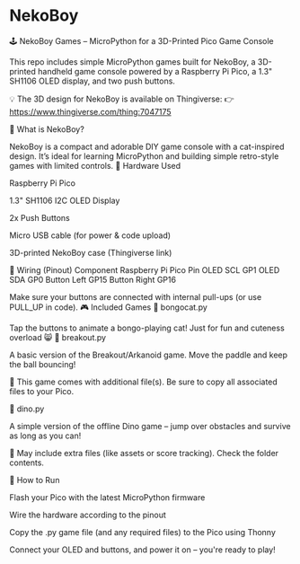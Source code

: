 # NekoBoy

🕹️ NekoBoy Games – MicroPython for a 3D-Printed Pico Game Console

This repo includes simple MicroPython games built for NekoBoy, a 3D-printed handheld game console powered by a Raspberry Pi Pico, a 1.3" SH1106 OLED display, and two push buttons.

💡 The 3D design for NekoBoy is available on Thingiverse:
👉 https://www.thingiverse.com/thing:7047175

🐾 What is NekoBoy?

NekoBoy is a compact and adorable DIY game console with a cat-inspired design. It’s ideal for learning MicroPython and building simple retro-style games with limited controls.
🧰 Hardware Used

Raspberry Pi Pico

1.3" SH1106 I2C OLED Display

2x Push Buttons

Micro USB cable (for power & code upload)

3D-printed NekoBoy case (Thingiverse link)

🔌 Wiring (Pinout)
Component	Raspberry Pi Pico Pin
OLED SCL	GP1
OLED SDA	GP0
Button Left	GP15
Button Right	GP16

Make sure your buttons are connected with internal pull-ups (or use PULL_UP in code).
🎮 Included Games
🎹 bongocat.py

Tap the buttons to animate a bongo-playing cat! Just for fun and cuteness overload 😸
🧱 breakout.py

A basic version of the Breakout/Arkanoid game. Move the paddle and keep the ball bouncing!

📁 This game comes with additional file(s). Be sure to copy all associated files to your Pico.

🦖 dino.py

A simple version of the offline Dino game – jump over obstacles and survive as long as you can!

📁 May include extra files (like assets or score tracking). Check the folder contents.

🚀 How to Run

Flash your Pico with the latest MicroPython firmware

Wire the hardware according to the pinout

Copy the .py game file (and any required files) to the Pico using Thonny

Connect your OLED and buttons, and power it on – you're ready to play!
